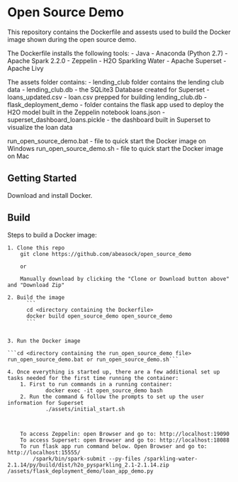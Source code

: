 # Open Source Demo

This repository contains the Dockerfile and assests used to build the Docker image shown during the open source demo.

The Dockerfile installs the following tools:
	- Java
	- Anaconda (Python 2.7)
	- Apache Spark 2.2.0
	- Zeppelin
	- H2O Sparkling Water
	- Apache Superset
	- Apache Livy

The assets folder contains:
	- lending_club folder contains the lending club data
	- lending_club.db - the SQLite3 Database created for Superset
	- loans_updated.csv - loan.csv prepped for building lending_club.db
	- flask_deployment_demo - folder contains the flask app used to deploy the H2O model built in the Zeppelin notebook loans.json
	- superset_dashboard_loans.pickle - the dashboard built in Superset to visualize the loan data

run_open_source_demo.bat - file to quick start the Docker image on Windows
run_open_source_demo.sh - file to quick start the Docker image on Mac


## Getting Started
Download and install Docker. 

## Build
Steps to build a Docker image:

	1. Clone this repo
		git clone https://github.com/abeasock/open_source_demo

		or 

		Manually download by clicking the "Clone or Download button above" and "Download Zip"

	2. Build the image
		  ```
		  cd <directory containing the Dockerfile>
		  docker build open_source_demo open_source_demo
		  ```


	3. Run the Docker image
  
    ```cd <directory containing the run_open_source_demo file>
    run_open_source_demo.bat or run_open_source_demo.sh```

	4. Once everything is started up, there are a few additional set up tasks needed for the first time running the container:
		1. First to run commands in a running container:
				docker exec -it open_source_demo bash 
		2. Run the command & follow the prompts to set up the user information for Superset
				./assets/initial_start.sh



		To access Zeppelin: open Browser and go to: http://localhost:19090
		To access Superset: open Browser and go to: http://localhost:18088
		To run flask app run command below. Open Browser and go to: http://localhost:15555/ 
			/spark/bin/spark-submit --py-files /sparkling-water-2.1.14/py/build/dist/h2o_pysparkling_2.1-2.1.14.zip /assets/flask_deployment_demo/loan_app_demo.py



